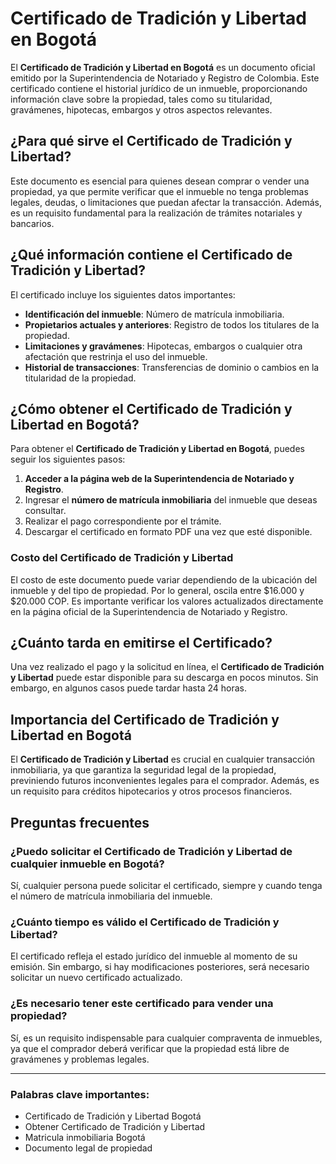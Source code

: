 # Certificado de Tradición y Libertad en Bogotá

El **Certificado de Tradición y Libertad en Bogotá** es un documento oficial emitido por la Superintendencia de Notariado y Registro de Colombia. Este certificado contiene el historial jurídico de un inmueble, proporcionando información clave sobre la propiedad, tales como su titularidad, gravámenes, hipotecas, embargos y otros aspectos relevantes.

## ¿Para qué sirve el Certificado de Tradición y Libertad?

Este documento es esencial para quienes desean comprar o vender una propiedad, ya que permite verificar que el inmueble no tenga problemas legales, deudas, o limitaciones que puedan afectar la transacción. Además, es un requisito fundamental para la realización de trámites notariales y bancarios.

## ¿Qué información contiene el Certificado de Tradición y Libertad?

El certificado incluye los siguientes datos importantes:

- **Identificación del inmueble**: Número de matrícula inmobiliaria.
- **Propietarios actuales y anteriores**: Registro de todos los titulares de la propiedad.
- **Limitaciones y gravámenes**: Hipotecas, embargos o cualquier otra afectación que restrinja el uso del inmueble.
- **Historial de transacciones**: Transferencias de dominio o cambios en la titularidad de la propiedad.
  
## ¿Cómo obtener el Certificado de Tradición y Libertad en Bogotá?

Para obtener el **Certificado de Tradición y Libertad en Bogotá**, puedes seguir los siguientes pasos:

1. **Acceder a la página web de la Superintendencia de Notariado y Registro**.
2. Ingresar el **número de matrícula inmobiliaria** del inmueble que deseas consultar.
3. Realizar el pago correspondiente por el trámite.
4. Descargar el certificado en formato PDF una vez que esté disponible.

### Costo del Certificado de Tradición y Libertad

El costo de este documento puede variar dependiendo de la ubicación del inmueble y del tipo de propiedad. Por lo general, oscila entre $16.000 y $20.000 COP. Es importante verificar los valores actualizados directamente en la página oficial de la Superintendencia de Notariado y Registro.

## ¿Cuánto tarda en emitirse el Certificado?

Una vez realizado el pago y la solicitud en línea, el **Certificado de Tradición y Libertad** puede estar disponible para su descarga en pocos minutos. Sin embargo, en algunos casos puede tardar hasta 24 horas.

## Importancia del Certificado de Tradición y Libertad en Bogotá

El **Certificado de Tradición y Libertad** es crucial en cualquier transacción inmobiliaria, ya que garantiza la seguridad legal de la propiedad, previniendo futuros inconvenientes legales para el comprador. Además, es un requisito para créditos hipotecarios y otros procesos financieros.

## Preguntas frecuentes

### ¿Puedo solicitar el Certificado de Tradición y Libertad de cualquier inmueble en Bogotá?
Sí, cualquier persona puede solicitar el certificado, siempre y cuando tenga el número de matrícula inmobiliaria del inmueble.

### ¿Cuánto tiempo es válido el Certificado de Tradición y Libertad?
El certificado refleja el estado jurídico del inmueble al momento de su emisión. Sin embargo, si hay modificaciones posteriores, será necesario solicitar un nuevo certificado actualizado.

### ¿Es necesario tener este certificado para vender una propiedad?
Sí, es un requisito indispensable para cualquier compraventa de inmuebles, ya que el comprador deberá verificar que la propiedad está libre de gravámenes y problemas legales.

---

### Palabras clave importantes:

- Certificado de Tradición y Libertad Bogotá
- Obtener Certificado de Tradición y Libertad
- Matricula inmobiliaria Bogotá
- Documento legal de propiedad

